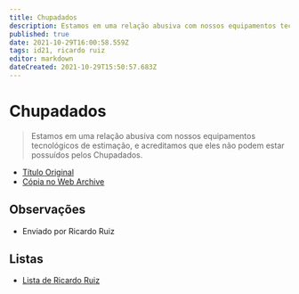 ```yaml
---
title: Chupadados
description: Estamos em uma relação abusiva com nossos equipamentos tecnológicos de estimação, e acreditamos que eles não podem estar possuídos pelos Chupadados
published: true
date: 2021-10-29T16:00:58.559Z
tags: id21, ricardo ruiz
editor: markdown
dateCreated: 2021-10-29T15:50:57.683Z
---
```


# Chupadados
> Estamos em uma relação abusiva com nossos equipamentos tecnológicos de estimação, e acreditamos que eles não podem estar possuídos pelos Chupadados. 

 - [Título Original](https://chupadados.codingrights.org/)
 - [Cópia no Web Archive](https://web.archive.org/web/20210924125732/https://chupadados.codingrights.org/)

## Observações

- Enviado por Ricardo Ruiz

## Listas

 - [Lista de Ricardo Ruiz](/listas/ricardo-ruiz)